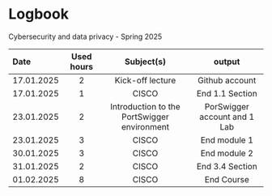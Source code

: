 # Logbook
Cybersecurity and data privacy - Spring 2025

| Date  | Used hours | Subject(s) |  output |
| :---         |     :---:      |     :---:      |     :---:      |
| 17.01.2025 | 2 | Kick-off lecture  | Github account   |
| 17.01.2025 | 1 | CISCO  | End 1.1 Section  |
| 23.01.2025 | 2 | Introduction to the PortSwigger environment  | PorSwigger account and 1 Lab |
| 23.01.2025 | 3 | CISCO  | End module 1  |
| 30.01.2025 | 3 | CISCO  | End module 2  |
| 31.01.2025 | 2 | CISCO  | End 3.4 Section  |
| 01.02.2025 | 8 | CISCO  | End Course  |
